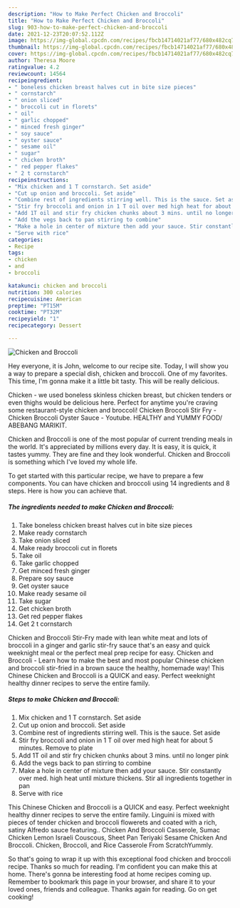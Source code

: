 ```yaml
---
description: "How to Make Perfect Chicken and Broccoli"
title: "How to Make Perfect Chicken and Broccoli"
slug: 903-how-to-make-perfect-chicken-and-broccoli
date: 2021-12-23T20:07:52.112Z
image: https://img-global.cpcdn.com/recipes/fbcb14714021af77/680x482cq70/chicken-and-broccoli-recipe-main-photo.jpg
thumbnail: https://img-global.cpcdn.com/recipes/fbcb14714021af77/680x482cq70/chicken-and-broccoli-recipe-main-photo.jpg
cover: https://img-global.cpcdn.com/recipes/fbcb14714021af77/680x482cq70/chicken-and-broccoli-recipe-main-photo.jpg
author: Theresa Moore
ratingvalue: 4.2
reviewcount: 14564
recipeingredient:
- " boneless chicken breast halves cut in bite size pieces"
- " cornstarch"
- " onion sliced"
- " broccoli cut in florets"
- " oil"
- " garlic chopped"
- " minced fresh ginger"
- " soy sauce"
- " oyster sauce"
- " sesame oil"
- " sugar"
- " chicken broth"
- " red pepper flakes"
- " 2 t cornstarch"
recipeinstructions:
- "Mix chicken and 1 T cornstarch. Set aside"
- "Cut up onion and broccoli. Set aside"
- "Combine rest of ingredients stirring well. This is the sauce. Set aside"
- "Stir fry broccoli and onion in 1 T oil over med high heat for about 5 minutes. Remove to plate"
- "Add 1T oil and stir fry chicken chunks about 3 mins. until no longer pink"
- "Add the vegs back to pan stirring to combine"
- "Make a hole in center of mixture then add your sauce. Stir constantly over med. high heat until mixture thickens. Stir all ingredients together in pan"
- "Serve with rice"
categories:
- Recipe
tags:
- chicken
- and
- broccoli

katakunci: chicken and broccoli 
nutrition: 300 calories
recipecuisine: American
preptime: "PT15M"
cooktime: "PT32M"
recipeyield: "1"
recipecategory: Dessert

---
```



![Chicken and Broccoli](https://img-global.cpcdn.com/recipes/fbcb14714021af77/680x482cq70/chicken-and-broccoli-recipe-main-photo.jpg)

Hey everyone, it is John, welcome to our recipe site. Today, I will show you a way to prepare a special dish, chicken and broccoli. One of my favorites. This time, I'm gonna make it a little bit tasty. This will be really delicious.

Chicken - we used boneless skinless chicken breast, but chicken tenders or even thighs would be delicious here. Perfect for anytime you&#39;re craving some restaurant-style chicken and broccoli! Chicken Broccoli Stir Fry - Chicken Broccoli Oyster Sauce - Youtube. HEALTHY and YUMMY FOOD/ ABEBANG MARIKIT.

Chicken and Broccoli is one of the most popular of current trending meals in the world. It's appreciated by millions every day. It is easy, it is quick, it tastes yummy. They are fine and they look wonderful. Chicken and Broccoli is something which I've loved my whole life.


To get started with this particular recipe, we have to prepare a few components. You can have chicken and broccoli using 14 ingredients and 8 steps. Here is how you can achieve that.

<!--inarticleads1-->

##### The ingredients needed to make Chicken and Broccoli:

1. Take  boneless chicken breast halves cut in bite size pieces
1. Make ready  cornstarch
1. Take  onion sliced
1. Make ready  broccoli cut in florets
1. Take  oil
1. Take  garlic chopped
1. Get  minced fresh ginger
1. Prepare  soy sauce
1. Get  oyster sauce
1. Make ready  sesame oil
1. Take  sugar
1. Get  chicken broth
1. Get  red pepper flakes
1. Get  2 t cornstarch


Chicken and Broccoli Stir-Fry made with lean white meat and lots of broccoli in a ginger and garlic stir-fry sauce that&#39;s an easy and quick weeknight meal or the perfect meal prep recipe for easy. Chicken and Broccoli - Learn how to make the best and most popular Chinese chicken and broccoli stir-fried in a brown sauce the healthy, homemade way! This Chinese Chicken and Broccoli is a QUICK and easy. Perfect weeknight healthy dinner recipes to serve the entire family. 

<!--inarticleads2-->

##### Steps to make Chicken and Broccoli:

1. Mix chicken and 1 T cornstarch. Set aside
1. Cut up onion and broccoli. Set aside
1. Combine rest of ingredients stirring well. This is the sauce. Set aside
1. Stir fry broccoli and onion in 1 T oil over med high heat for about 5 minutes. Remove to plate
1. Add 1T oil and stir fry chicken chunks about 3 mins. until no longer pink
1. Add the vegs back to pan stirring to combine
1. Make a hole in center of mixture then add your sauce. Stir constantly over med. high heat until mixture thickens. Stir all ingredients together in pan
1. Serve with rice


This Chinese Chicken and Broccoli is a QUICK and easy. Perfect weeknight healthy dinner recipes to serve the entire family. Linguini is mixed with pieces of tender chicken and broccoli flowerets and coated with a rich, satiny Alfredo sauce featuring.. Chicken And Broccoli Casserole, Sumac Chicken Lemon Israeli Couscous, Sheet Pan Teriyaki Sesame Chicken And Broccoli. Chicken, Broccoli, and Rice Casserole From ScratchYummly. 

So that's going to wrap it up with this exceptional food chicken and broccoli recipe. Thanks so much for reading. I'm confident you can make this at home. There's gonna be interesting food at home recipes coming up. Remember to bookmark this page in your browser, and share it to your loved ones, friends and colleague. Thanks again for reading. Go on get cooking!
